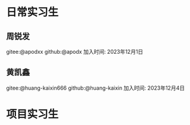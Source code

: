 # 日常实习生

<!-- 日常实习生添加格式:

## 真实姓名1
gitee:@giteeid
github:@githubid
加入时间: xxxx年xx月xx日

-->
## 周锐发
gitee:@apodxx
github:@apodx
加入时间: 2023年12月1日

## 黄凯鑫
gitee:@huang-kaixin666
github:@huang-kaixin
加入时间: 2023年12月4日


# 项目实习生

<!-- 项目实习生添加格式:

## 真实姓名2
gitee:@giteeid
github:@githubid
加入时间: xxxx年xx月xx日
项目 issue:

-->